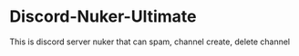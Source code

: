 # Discord-Nuker-Ultimate
This is discord server nuker that can spam, channel create, delete channel
